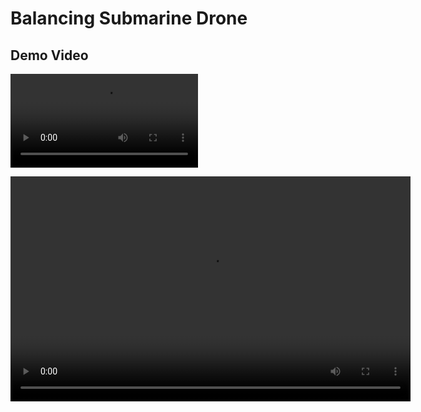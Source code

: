 # Balancing Submarine Drone

## Demo Video

![Demo Video](blob/main/BalancingSubmarineDrone.mp4)

<!-- Atau menggunakan tag video HTML jika lebih sesuai -->
<video width="640" height="360" controls>
  <source src="blob/main/BalancingSubmarineDrone.mp4" type="video/mp4">
  Browser Anda tidak mendukung tag video.
</video>


